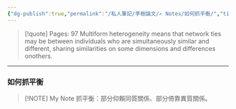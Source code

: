 ```yaml
---
{"dg-publish":true,"permalink":"/私人筆記/李樹論文/✍️ Notes/如何抓平衡/","title":"如何抓平衡","tags":["李樹論文"],"noteIcon":"3","created":"2025-06-10T19:14:46.000+08:00","updated":"2025-06-10T19:20:00.583+08:00"}
---
```






> [!quote] Pages: 97
> Multiform heterogeneity means that network ties may be between individuals who are simultaneously similar and different, sharing similarities on some dimensions and differences onothers.


----


### 如何抓平衡

> [!NOTE] My Note
> 抓平衡：部分仰賴同質關係、部分倚靠異質關係。

